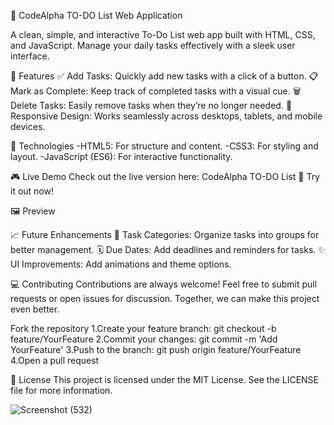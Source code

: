 📝 CodeAlpha TO-DO List Web Application

A clean, simple, and interactive To-Do List web app built with HTML, CSS, and JavaScript. Manage your daily tasks effectively with a sleek user interface.

🌟 Features
✅ Add Tasks: Quickly add new tasks with a click of a button.
📋 Mark as Complete: Keep track of completed tasks with a visual cue.
🗑️ Delete Tasks: Easily remove tasks when they’re no longer needed.
📱 Responsive Design: Works seamlessly across desktops, tablets, and mobile devices.

🚀 Technologies
-HTML5: For structure and content.
-CSS3: For styling and layout.
-JavaScript (ES6): For interactive functionality.

🎮 Live Demo
Check out the live version here: CodeAlpha TO-DO List
🔗 Try it out now!

🖼️ Preview

📈 Future Enhancements
📂 Task Categories: Organize tasks into groups for better management.
🗓️ Due Dates: Add deadlines and reminders for tasks.
✨ UI Improvements: Add animations and theme options.

💻 Contributing
Contributions are always welcome! Feel free to submit pull requests or open issues for discussion. Together, we can make this project even better.

Fork the repository
1.Create your feature branch: git checkout -b feature/YourFeature
2.Commit your changes: git commit -m 'Add YourFeature'
3.Push to the branch: git push origin feature/YourFeature
4.Open a pull request

📜 License
This project is licensed under the MIT License. See the LICENSE file for more information.

![Screenshot (532)](https://github.com/user-attachments/assets/42962dff-df5b-4b16-9af3-1db09a7f6ea0)
